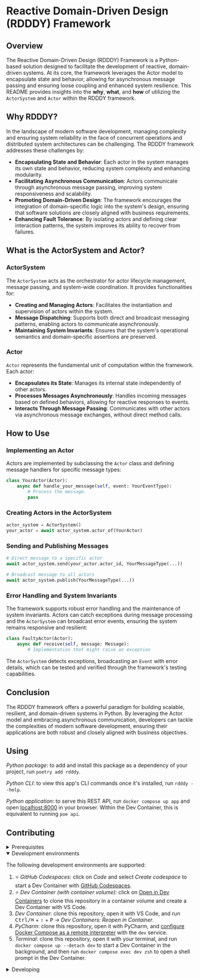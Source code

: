 # Reactive Domain-Driven Design (RDDDY) Framework 

## Overview

The Reactive Domain-Driven Design (RDDDY) Framework is a Python-based solution designed to facilitate the development of reactive, domain-driven systems. At its core, the framework leverages the Actor model to encapsulate state and behavior, allowing for asynchronous message passing and ensuring loose coupling and enhanced system resilience. This README provides insights into the **why**, **what**, and **how** of utilizing the `ActorSystem` and `Actor` within the RDDDY framework.

## Why RDDDY?

In the landscape of modern software development, managing complexity and ensuring system reliability in the face of concurrent operations and distributed system architectures can be challenging. The RDDDY framework addresses these challenges by:

- **Encapsulating State and Behavior**: Each actor in the system manages its own state and behavior, reducing system complexity and enhancing modularity.
- **Facilitating Asynchronous Communication**: Actors communicate through asynchronous message passing, improving system responsiveness and scalability.
- **Promoting Domain-Driven Design**: The framework encourages the integration of domain-specific logic into the system's design, ensuring that software solutions are closely aligned with business requirements.
- **Enhancing Fault Tolerance**: By isolating actors and defining clear interaction patterns, the system improves its ability to recover from failures.

## What is the ActorSystem and Actor?

### ActorSystem

The `ActorSystem` acts as the orchestrator for actor lifecycle management, message passing, and system-wide coordination. It provides functionalities for:

- **Creating and Managing Actors**: Facilitates the instantiation and supervision of actors within the system.
- **Message Dispatching**: Supports both direct and broadcast messaging patterns, enabling actors to communicate asynchronously.
- **Maintaining System Invariants**: Ensures that the system's operational semantics and domain-specific assertions are preserved.

### Actor

`Actor` represents the fundamental unit of computation within the framework. Each actor:

- **Encapsulates its State**: Manages its internal state independently of other actors.
- **Processes Messages Asynchronously**: Handles incoming messages based on defined behaviors, allowing for reactive responses to events.
- **Interacts Through Message Passing**: Communicates with other actors via asynchronous message exchanges, without direct method calls.

## How to Use

### Implementing an Actor

Actors are implemented by subclassing the `Actor` class and defining message handlers for specific message types:

```python
class YourActor(Actor):
    async def handle_your_message(self, event: YourEventType):
        # Process the message.
        pass
```

### Creating Actors in the ActorSystem

```python
actor_system = ActorSystem()
your_actor = await actor_system.actor_of(YourActor)
```

### Sending and Publishing Messages

```python
# Direct message to a specific actor
await actor_system.send(your_actor.actor_id, YourMessageType(...))

# Broadcast message to all actors
await actor_system.publish(YourMessageType(...))
```

### Error Handling and System Invariants

The framework supports robust error handling and the maintenance of system invariants. Actors can catch exceptions during message processing and the `ActorSystem` can broadcast error events, ensuring the system remains responsive and resilient:

```python
class FaultyActor(Actor):
    async def receive(self, message: Message):
        # Implementation that might raise an exception
```

The `ActorSystem` detects exceptions, broadcasting an `Event` with error details, which can be tested and verified through the framework's testing capabilities.

## Conclusion

The RDDDY framework offers a powerful paradigm for building scalable, resilient, and domain-driven systems in Python. By leveraging the Actor model and embracing asynchronous communication, developers can tackle the complexities of modern software development, ensuring their applications are both robust and closely aligned with business objectives.

## Using

_Python package_: to add and install this package as a dependency of your project, run `poetry add rdddy`.

_Python CLI_: to view this app's CLI commands once it's installed, run `rdddy --help`.

_Python application_: to serve this REST API, run `docker compose up app` and open [localhost:8000](http://localhost:8000) in your browser. Within the Dev Container, this is equivalent to running `poe api`.

## Contributing

<details>
<summary>Prerequisites</summary>

<details>
<summary>1. Set up Git to use SSH</summary>

1. [Generate an SSH key](https://docs.github.com/en/authentication/connecting-to-github-with-ssh/generating-a-new-ssh-key-and-adding-it-to-the-ssh-agent#generating-a-new-ssh-key) and [add the SSH key to your GitHub account](https://docs.github.com/en/authentication/connecting-to-github-with-ssh/adding-a-new-ssh-key-to-your-github-account).
1. Configure SSH to automatically load your SSH keys:
    ```sh
    cat << EOF >> ~/.ssh/config
    Host *
      AddKeysToAgent yes
      IgnoreUnknown UseKeychain
      UseKeychain yes
    EOF
    ```

</details>

<details>
<summary>2. Install Docker</summary>

1. [Install Docker Desktop](https://www.docker.com/get-started).
    - Enable _Use Docker Compose V2_ in Docker Desktop's preferences window.
    - _Linux only_:
        - Export your user's user id and group id so that [files created in the Dev Container are owned by your user](https://github.com/moby/moby/issues/3206):
            ```sh
            cat << EOF >> ~/.bashrc
            export UID=$(id --user)
            export GID=$(id --group)
            EOF
            ```

</details>

<details>
<summary>3. Install VS Code or PyCharm</summary>

1. [Install VS Code](https://code.visualstudio.com/) and [VS Code's Dev Containers extension](https://marketplace.visualstudio.com/items?itemName=ms-vscode-remote.remote-containers). Alternatively, install [PyCharm](https://www.jetbrains.com/pycharm/download/).
2. _Optional:_ install a [Nerd Font](https://www.nerdfonts.com/font-downloads) such as [FiraCode Nerd Font](https://github.com/ryanoasis/nerd-fonts/tree/master/patched-fonts/FiraCode) and [configure VS Code](https://github.com/tonsky/FiraCode/wiki/VS-Code-Instructions) or [configure PyCharm](https://github.com/tonsky/FiraCode/wiki/Intellij-products-instructions) to use it.

</details>

</details>

<details open>
<summary>Development environments</summary>

The following development environments are supported:

1. ⭐️ _GitHub Codespaces_: click on _Code_ and select _Create codespace_ to start a Dev Container with [GitHub Codespaces](https://github.com/features/codespaces).
1. ⭐️ _Dev Container (with container volume)_: click on [Open in Dev Containers](https://vscode.dev/redirect?url=vscode://ms-vscode-remote.remote-containers/cloneInVolume?url=https://github.com/chatmangpt/rdddy) to clone this repository in a container volume and create a Dev Container with VS Code.
1. _Dev Container_: clone this repository, open it with VS Code, and run <kbd>Ctrl/⌘</kbd> + <kbd>⇧</kbd> + <kbd>P</kbd> → _Dev Containers: Reopen in Container_.
1. _PyCharm_: clone this repository, open it with PyCharm, and [configure Docker Compose as a remote interpreter](https://www.jetbrains.com/help/pycharm/using-docker-compose-as-a-remote-interpreter.html#docker-compose-remote) with the `dev` service.
1. _Terminal_: clone this repository, open it with your terminal, and run `docker compose up --detach dev` to start a Dev Container in the background, and then run `docker compose exec dev zsh` to open a shell prompt in the Dev Container.

</details>

<details>
<summary>Developing</summary>

- Run `poe` from within the development environment to print a list of [Poe the Poet](https://github.com/nat-n/poethepoet) tasks available to run on this project.
- Run `poetry add {package}` from within the development environment to install a run time dependency and add it to `pyproject.toml` and `poetry.lock`. Add `--group test` or `--group dev` to install a CI or development dependency, respectively.
- Run `poetry update` from within the development environment to upgrade all dependencies to the latest versions allowed by `pyproject.toml`.

</details>
